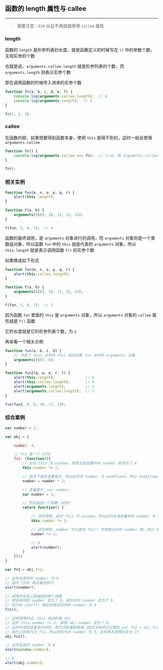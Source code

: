 ## 函数的 length 属性与 callee


----

> 需要注意：`ES6` 以后不再提倡使用 `callee` 属性

### length

函数的 `length` 是形参列表的长度，就是函数定义的时候写在 `()` 中的参数个数，无视实参的个数

也就是说，`arguments.callee.length` 就是形参列表的个数，而 `arguments.length` 则表示实参个数

即在调用函数的时候传入进来的实参个数

```js
function fn(a, b, c, d, e, f) {
    console.log(arguments.callee.length);  // 6
    console.log(arguments.length);  // 3
}

fn(1, 2, 3)
```


### callee

在函数内部，如果想要得到函数本身，使用 `this` 是得不到的，这时一般会使用 `arguments.callee`

```js
function fn() {
    console.log(arguments.callee === fn);  // true，即 arguments.callee 就是函数本身
}

fn();
```


### 相关实例

```js
function fun(m, n, o, p, q, r) {
    alert(this.length);
}

function f(a, b) {
    arguments[0](9, 10, 11, 12, 13);
}

f(fun, 5, 6, 7);  // 4
```

函数的最终调用，是 `arguments` 对象进行的调用，而 `arguments` 对象则是一个类数组对象，所以函数 `fun` 中的 `this` 就是代表的 `arguments` 对象，所以 `this.length` 就是表示调用函数 `f()` 的实参个数

如果换成如下形式

```js
function fun(m, n, o, p, q, r) {
    alert(this.callee.length);
}

function f(a, b) {
    arguments[0](9, 10, 11, 12, 13);
}

f(fun, 5, 6, 7);  // 2
```

因为函数 `fun` 里面的 `this` 是 `arguments` 对象，所以 `arguments` 对象的 `callee` 属性就是 `f()` 函数

它的长度就是它的形参列表个数，为 `2`


再来看一个相关示例

```js
function fun(a, b, c, d) {
    // 决定了 fun2 当中的 this 指向的是 fun 当中的 arguments 对象
    arguments[0](5, 6);
}

function fun2(q, w, e, r, t) {
    alert(this.length);              // 6
    alert(this.callee.length);       // 4
    alert(arguments.length);         // 2
    alert(arguments.callee.length);  // 5
}

fun(fun2, 8, 9, 10, 11, 12);
```



### 综合案例

```js
var number = 2;

var obj = {

    number: 4,

    // fn1 是一个 IIFE
    fn1: (function(){
        // 此时 this 为 window，即把全局变量中的 number 修改为了 4
        this.number *= 2;

        // 因为下面的变量提升，所以此时的 number 为 undefined，所以 undefined * 2 为 NaN
        number = number * 2;

        // 变量提升，var number;
        var number = 3;

        // 然后返回一个函数（闭包）
        return function() {

            // 闭包特性，此时 this 为 window，所以此时全局变量中的 number 为 8
            this.number *= 2;

            // 闭包特性，number 可以拿到 fn1() 作用域当中的 number 值，所以 3 * 3 = 9
            number *= 3;

            // 9
            alert(number);
        }
    })()
}

var fn1 = obj.fn1;

// 此时全局中的 number 为 4
// 因为 IIFE 肯定最先执行
alert(number);

// 调用的实际上是返回的那个函数
// 把全局中的 number 变为了 8，闭包中的 number 变为了 9
// 执行的 alert() 弹出的是闭包中的 number 为 9
fn1();

// 这样调用的话，this 指向的是 obj
// 此时 this.number *= 2; 即把 obj.number 变为了 8
// 此时的闭包还是老的闭包，因为没有重新赋值（因为没有执行过类似 var fn1 = obj.fn1 的操作）
// 因为之前执行过 fn1，所以闭包中的 number 为 9，此时再次调用后变为 27
obj.fn1();

// 此时全局的 number 为 8
alert(window.number);

// 8
alert(obj.number);
```
